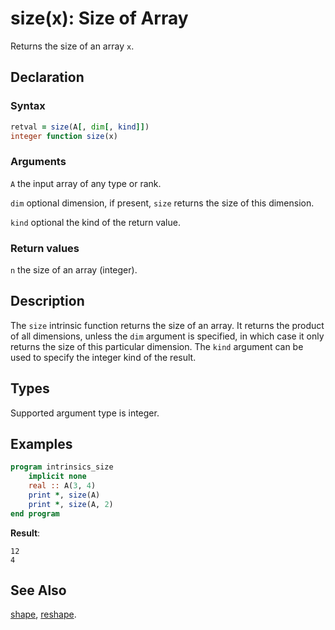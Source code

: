 # size(x): Size of Array

Returns the size of an array `x`.

## Declaration

### Syntax

```fortran
retval = size(A[, dim[, kind]])
integer function size(x)
```

### Arguments

`A` the input array of any type or rank.

`dim` optional dimension, if present, `size` returns the size of this dimension.

`kind` optional the kind of the return value.

### Return values

`n` the size of an array (integer).

## Description

The `size` intrinsic function returns the size of an array. It returns the
product of all dimensions, unless the `dim` argument is specified, in which
case it only returns the size of this particular dimension. The `kind` argument
can be used to specify the integer kind of the result.

## Types

Supported argument type is integer.

## Examples

```fortran
program intrinsics_size
    implicit none
    real :: A(3, 4)
    print *, size(A)
    print *, size(A, 2)
end program
```

**Result**:

```
12
4
```

## See Also

[shape](), [reshape]().
